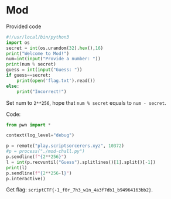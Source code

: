 # Mod

Provided code

```python
#!/usr/local/bin/python3
import os
secret = int(os.urandom(32).hex(),16)
print("Welcome to Mod!")
num=int(input("Provide a number: "))
print(num % secret)
guess = int(input("Guess: "))
if guess==secret:
    print(open('flag.txt').read())
else:
    print("Incorrect!")
```

Set num to `2**256`, hope that `num % secret` equals to `num - secret`.

Code:

```python
from pwn import *

context(log_level="debug")

p = remote("play.scriptsorcerers.xyz", 10372)
#p = process("./mod-chall.py")
p.sendline(f"{2**256}")
l = int(p.recvuntil("Guess").splitlines()[1].split()[-1])
print(l)
p.sendline(f"{2**256-l}")
p.interactive()
```

Get flag: `scriptCTF{-1_f0r_7h3_w1n_4a3f7db1_b94964163bb2}`.
